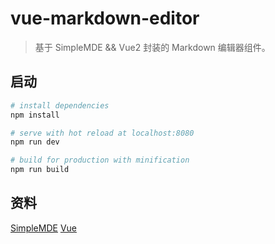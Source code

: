 # vue-markdown-editor

> 基于 SimpleMDE && Vue2 封装的 Markdown 编辑器组件。

## 启动

``` bash
# install dependencies
npm install

# serve with hot reload at localhost:8080
npm run dev

# build for production with minification
npm run build
```

## 资料

[SimpleMDE](https://github.com/NextStepWebs/simplemde-markdown-editor)
[Vue](https://github.com/vuejs/vue)



